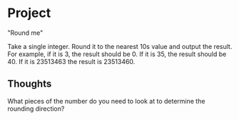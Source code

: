 Project
=======

"Round me"

Take a single integer.  Round it to the nearest 10s value and output the result.  For example, if it is 3, the result should be 0. If it is 35, the result should be 40.  If it is 23513463 the result is 23513460.


Thoughts
--------

What pieces of the number do you need to look at to determine the rounding direction?
